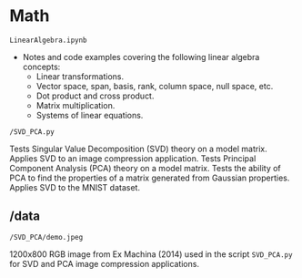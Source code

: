 # Math

`LinearAlgebra.ipynb`
* Notes and code examples covering the following linear algebra concepts:
    * Linear transformations.
    * Vector space, span, basis, rank, column space, null space, etc.
    * Dot product and cross product.
    * Matrix multiplication.
    * Systems of linear equations.

`/SVD_PCA.py`

Tests Singular Value Decomposition (SVD) theory on a model matrix. Applies SVD to an image compression application. Tests Principal Component Analysis (PCA) theory on a model matrix. Tests the ability of PCA to find the properties of a matrix generated from Gaussian properties. Applies SVD to the MNIST dataset.

## /data

`/SVD_PCA/demo.jpeg`

1200x800 RGB image from Ex Machina (2014) used in the script `SVD_PCA.py` for SVD and PCA image compression applications. 